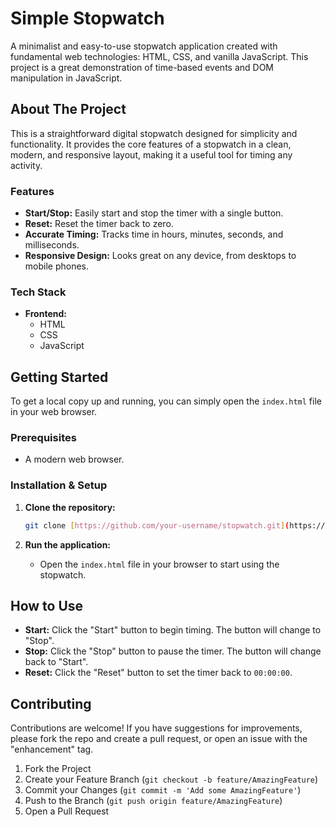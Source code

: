 # Simple Stopwatch

A minimalist and easy-to-use stopwatch application created with fundamental web technologies: HTML, CSS, and vanilla JavaScript. This project is a great demonstration of time-based events and DOM manipulation in JavaScript.

## About The Project

This is a straightforward digital stopwatch designed for simplicity and functionality. It provides the core features of a stopwatch in a clean, modern, and responsive layout, making it a useful tool for timing any activity.

### Features

* **Start/Stop:** Easily start and stop the timer with a single button.
* **Reset:** Reset the timer back to zero.
* **Accurate Timing:** Tracks time in hours, minutes, seconds, and milliseconds.
* **Responsive Design:** Looks great on any device, from desktops to mobile phones.

### Tech Stack

* **Frontend:**
    * HTML
    * CSS
    * JavaScript

## Getting Started

To get a local copy up and running, you can simply open the `index.html` file in your web browser.

### Prerequisites

* A modern web browser.

### Installation & Setup

1.  **Clone the repository:**
    ```sh
    git clone [https://github.com/your-username/stopwatch.git](https://github.com/your-username/stopwatch.git)
    ```

2.  **Run the application:**
    * Open the `index.html` file in your browser to start using the stopwatch.

## How to Use

* **Start:** Click the "Start" button to begin timing. The button will change to "Stop".
* **Stop:** Click the "Stop" button to pause the timer. The button will change back to "Start".
* **Reset:** Click the "Reset" button to set the timer back to `00:00:00`.

## Contributing

Contributions are welcome! If you have suggestions for improvements, please fork the repo and create a pull request, or open an issue with the "enhancement" tag.

1.  Fork the Project
2.  Create your Feature Branch (`git checkout -b feature/AmazingFeature`)
3.  Commit your Changes (`git commit -m 'Add some AmazingFeature'`)
4.  Push to the Branch (`git push origin feature/AmazingFeature`)
5.  Open a Pull Request
